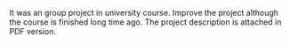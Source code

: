 It was an group project in university course. Improve the project although the course is finished long time ago.
The project description is attached in PDF version.
